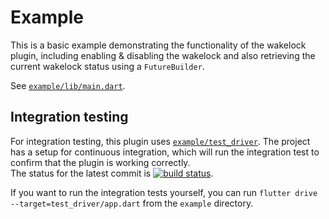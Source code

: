# Example

This is a basic example demonstrating the functionality of the wakelock plugin, including enabling & disabling the wakelock and also retrieving the current wakelock status using a `FutureBuilder`.

See [`example/lib/main.dart`](https://github.com/creativecreatorormaybenot/wakelock/blob/master/example/lib/main.dart).

## Integration testing

For integration testing, this plugin uses [`example/test_driver`](https://github.com/creativecreatorormaybenot/wakelock/tree/master/example/test_driver). The project has a setup for continuous integration, which will run the integration test to confirm that the plugin is working correctly.  
The status for the latest commit is [![build status](https://travis-ci.com/creativecreatorormaybenot/wakelock.svg?branch=master)](https://travis-ci.com/creativecreatorormaybenot/wakelock).

If you want to run the integration tests yourself, you can run `flutter drive --target=test_driver/app.dart` from the `example` directory.
